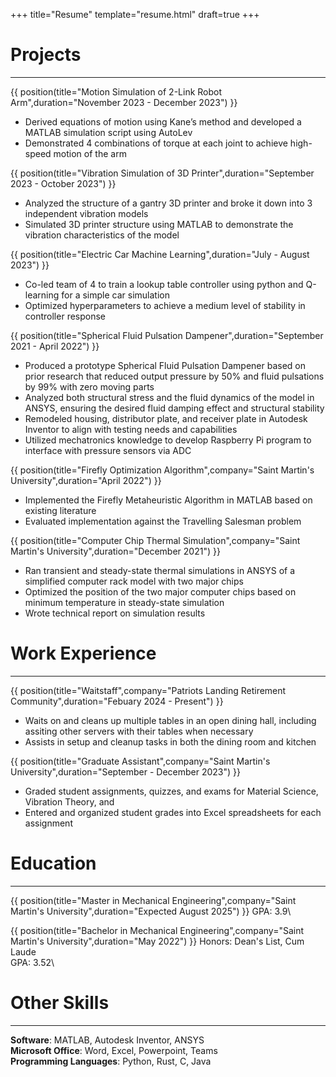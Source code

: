 +++
title="Resume"
template="resume.html"
draft=true
+++

# Projects
------
{{ position(title="Motion Simulation of 2-Link Robot Arm",duration="November 2023 - December 2023") }}
- Derived equations of motion using Kane’s method and developed a MATLAB simulation script using AutoLev
- Demonstrated 4 combinations of torque at each joint to achieve high-speed motion of the arm

{{ position(title="Vibration Simulation of 3D Printer",duration="September 2023 - October 2023") }}
- Analyzed the structure of a gantry 3D printer and broke it down into 3 independent vibration models
- Simulated 3D printer structure using MATLAB to demonstrate the vibration characteristics of the model

{{ position(title="Electric Car Machine Learning",duration="July - August 2023") }}
- Co-led team of 4 to train a lookup table controller using python and Q-learning for a simple car simulation
- Optimized hyperparameters to achieve a medium level of stability in controller response

{{ position(title="Spherical Fluid Pulsation Dampener",duration="September 2021 - April 2022") }}
- Produced a prototype Spherical Fluid Pulsation Dampener based on prior research that reduced output pressure by 50% and fluid pulsations by 99% with zero moving parts
- Analyzed both structural stress and the fluid dynamics of the model in ANSYS, ensuring the desired fluid damping effect and structural stability
- Remodeled housing, distributor plate, and receiver plate in Autodesk Inventor to align with testing needs and capabilities
- Utilized mechatronics knowledge to develop Raspberry Pi program to interface with pressure sensors via ADC

{{ position(title="Firefly Optimization Algorithm",company="Saint Martin's University",duration="April 2022") }}
- Implemented the Firefly Metaheuristic Algorithm in MATLAB based on existing literature
- Evaluated implementation against the Travelling Salesman problem

{{ position(title="Computer Chip Thermal Simulation",company="Saint Martin's University",duration="December 2021") }}
- Ran transient and steady-state thermal simulations in ANSYS of a simplified computer rack model with two major chips
- Optimized the position of the two major computer chips based on minimum temperature in steady-state simulation
- Wrote technical report on simulation results

# Work Experience
------
{{ position(title="Waitstaff",company="Patriots Landing Retirement Community",duration="Febuary 2024 - Present") }}
- Waits on and cleans up multiple tables in an open dining hall, including assiting other servers with their tables when necessary
- Assists in setup and cleanup tasks in both the dining room and kitchen

{{ position(title="Graduate Assistant",company="Saint Martin's University",duration="September - December 2023") }}
- Graded student assignments, quizzes, and exams for Material Science, Vibration Theory, and 
- Entered and organized student grades into Excel spreadsheets for each assignment

# Education
------
{{ position(title="Master in Mechanical Engineering",company="Saint Martin's University",duration="Expected August 2025") }}
GPA: 3.9\

{{ position(title="Bachelor in Mechanical Engineering",company="Saint Martin's University",duration="May 2022") }}
Honors: Dean's List, Cum Laude\
GPA: 3.52\

# Other Skills
------

**Software**: MATLAB, Autodesk Inventor, ANSYS\
**Microsoft Office**: Word, Excel, Powerpoint, Teams\
**Programming Languages**: Python, Rust, C, Java